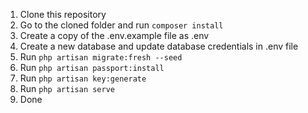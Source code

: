 1. Clone this repository  
2. Go to the cloned folder and run `composer install`  
3. Create a copy of the .env.example file as .env  
4. Create a new database and update database credentials in .env file  
5. Run `php artisan migrate:fresh --seed`  
6. Run `php artisan passport:install`
7. Run `php artisan key:generate`  
8. Run `php artisan serve`  
9. Done